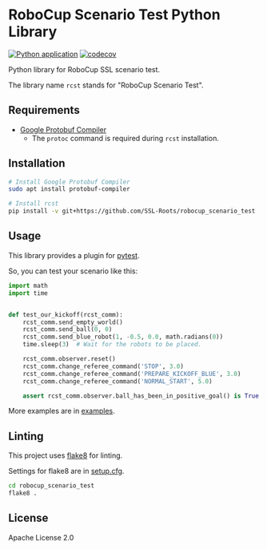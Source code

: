
# RoboCup Scenario Test Python Library

[![Python application](https://github.com/SSL-Roots/simple_robocup_ssl/actions/workflows/python-app.yml/badge.svg)](https://github.com/SSL-Roots/simple_robocup_ssl/actions/workflows/python-app.yml)
[![codecov](https://codecov.io/gh/SSL-Roots/robocup_scenario_test/graph/badge.svg?token=8MWSNFAOG9)](https://codecov.io/gh/SSL-Roots/robocup_scenario_test)

Python library for RoboCup SSL scenario test.

The library name `rcst` stands for "RoboCup Scenario Test".

## Requirements

- [Google Protobuf Compiler](https://github.com/protocolbuffers/protobuf)
  - The `protoc` command is required during `rcst` installation.

## Installation

```bash
# Install Google Protobuf Compiler
sudo apt install protobuf-compiler

# Install rcst
pip install -v git+https://github.com/SSL-Roots/robocup_scenario_test
```

## Usage

This library provides a plugin for [pytest](https://docs.pytest.org/en/stable/).

So, you can test your scenario like this:

```python
import math
import time


def test_our_kickoff(rcst_comm):
    rcst_comm.send_empty_world()
    rcst_comm.send_ball(0, 0)
    rcst_comm.send_blue_robot(1, -0.5, 0.0, math.radians(0))
    time.sleep(3)  # Wait for the robots to be placed.

    rcst_comm.observer.reset()
    rcst_comm.change_referee_command('STOP', 3.0)
    rcst_comm.change_referee_command('PREPARE_KICKOFF_BLUE', 3.0)
    rcst_comm.change_referee_command('NORMAL_START', 5.0)

    assert rcst_comm.observer.ball_has_been_in_positive_goal() is True
```

More examples are in [examples](examples).

## Linting

This project uses [flake8](https://flake8.pycqa.org/en/latest/) for linting.

Settings for flake8 are in [setup.cfg](setup.cfg).

```bash
cd robocup_scenario_test
flake8 .
```

## License

Apache License 2.0
